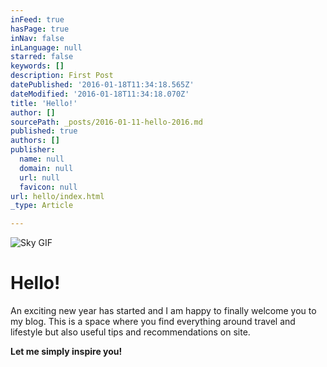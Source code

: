 ```yaml
---
inFeed: true
hasPage: true
inNav: false
inLanguage: null
starred: false
keywords: []
description: First Post
datePublished: '2016-01-18T11:34:18.565Z'
dateModified: '2016-01-18T11:34:18.070Z'
title: 'Hello!'
author: []
sourcePath: _posts/2016-01-11-hello-2016.md
published: true
authors: []
publisher:
  name: null
  domain: null
  url: null
  favicon: null
url: hello/index.html
_type: Article

---
```

![Sky GIF](https://s3-us-west-2.amazonaws.com/the-grid-img/p/fb25d98c3159ae22bf59cd2c8526fad68807edb8.gif)

# Hello!

An exciting new year has started and I am happy to finally welcome you to my blog. This is a space where you find everything around travel and lifestyle but also useful tips and recommendations on site. 

**Let me simply inspire you!**